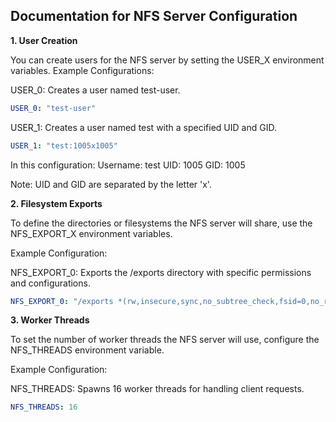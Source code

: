 ## Documentation for NFS Server Configuration

**1. User Creation**

You can create users for the NFS server by setting the USER_X environment variables.
Example Configurations:

USER_0:
Creates a user named test-user.

```yaml
USER_0: "test-user"
```
USER_1:
Creates a user named test with a specified UID and GID.

```yaml
USER_1: "test:1005x1005"
```
In this configuration:
    Username: test
    UID: 1005
    GID: 1005

Note: UID and GID are separated by the letter 'x'.

**2. Filesystem Exports**

To define the directories or filesystems the NFS server will share, use the NFS_EXPORT_X environment variables.

Example Configuration:

NFS_EXPORT_0:
Exports the /exports directory with specific permissions and configurations.

```yaml
NFS_EXPORT_0: "/exports *(rw,insecure,sync,no_subtree_check,fsid=0,no_root_squash)"
```

**3. Worker Threads**

To set the number of worker threads the NFS server will use, configure the NFS_THREADS environment variable.

Example Configuration:

NFS_THREADS:
Spawns 16 worker threads for handling client requests.

```yaml
NFS_THREADS: 16
```
